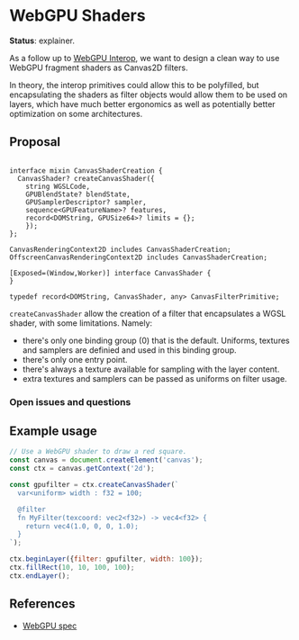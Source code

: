 WebGPU Shaders
=======
**Status**: explainer.

As a follow up to [WebGPU Interop](webgpu.md), we want to design a clean way
to use WebGPU fragment shaders as Canvas2D filters.

In theory, the interop primitives could allow this to be polyfilled, but
encapsulating the shaders as filter objects would allow them to be used on layers,
which have much better ergonomics as well as potentially better optimization on
some architectures.


Proposal
--------

```webidl

interface mixin CanvasShaderCreation {
  CanvasShader? createCanvasShader({
    string WGSLCode,
    GPUBlendState? blendState,
    GPUSamplerDescriptor? sampler,
    sequence<GPUFeatureName>? features,
    record<DOMString, GPUSize64>? limits = {};
    });
};

CanvasRenderingContext2D includes CanvasShaderCreation;
OffscreenCanvasRenderingContext2D includes CanvasShaderCreation;

[Exposed=(Window,Worker)] interface CanvasShader {
}

typedef record<DOMString, CanvasShader, any> CanvasFilterPrimitive;
```

`createCanvasShader` allow the creation of a filter that encapsulates a WGSL shader,
with some limitations. Namely:

- there's only one binding group (0) that is the default. Uniforms, textures and samplers are definied and used in this binding group.
- there's only one entry point.
- there's always a texture available for sampling with the layer content.
- extra textures and samplers can be passed as uniforms on filter usage.

### Open issues and questions


Example usage
-------------

```js
// Use a WebGPU shader to draw a red square.
const canvas = document.createElement('canvas');
const ctx = canvas.getContext('2d');

const gpufilter = ctx.createCanvasShader(`
  var<uniform> width : f32 = 100;

  @filter
  fn MyFilter(texcoord: vec2<f32>) -> vec4<f32> {
    return vec4(1.0, 0, 0, 1.0);
  }
`);

ctx.beginLayer({filter: gpufilter, width: 100});
ctx.fillRect(10, 10, 100, 100);
ctx.endLayer();

```


References
----------

- [WebGPU spec](https://gpuweb.github.io/gpuweb)
